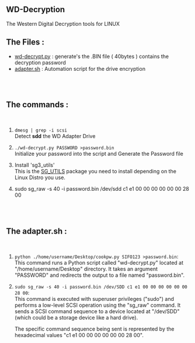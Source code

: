 ## WD-Decryption
The Western Digital Decryption tools for LINUX

## The Files : 
* [wd-decrypt.py]() : generate's the .BIN file ( 40bytes ) contains the decryption password 
* [adapter.sh]() : Automation script for the drive encryption

<br>
<br>

## The commands : 

<br>

1. ```dmesg | grep -i scsi ```
<br> Detect **sdd** the WD Adapter Drive

2. ```./wd-decrypt.py PASSWORD >password.bin```
<br> Initialize your password into the script and Generate the Password file

3. Install 'sg3_utils' 
<br> This is the [SG_UTILS](https://www.linuxfromscratch.org/blfs/view/svn/general/sg3_utils.html) package you need to install depending on the Linux Distro you use. 

4. sudo sg_raw -s 40 -i password.bin /dev/sdd c1 e1 00 00 00 00 00 00 28 00

<br>
<br>

## The adapter.sh : 

<br>

1. `python ./home/username/Desktop/cookpw.py SIFO123 >password.bin`:  
   This command runs a Python script called "wd-decrypt.py" located at "/home/username/Desktop" directory. It takes an argument "PASSWORD" and redirects the output to a file named "password.bin". 


2. `sudo sg_raw -s 40 -i password.bin /dev/SDD c1 e1 00 00 00 00 00 00 28 00`:  
   This command is executed with superuser privileges ("sudo") and performs a low-level SCSI operation using the "sg_raw" command. It sends a SCSI command sequence to a device located at "/dev/SDD" (which could be a storage device like a hard drive).

   The specific command sequence being sent is represented by the hexadecimal values "c1 e1 00 00 00 00 00 00 28 00".

